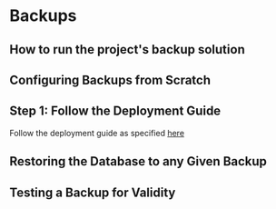 # Backups
## How to run the project's backup solution


## Configuring Backups from Scratch

## Step 1: Follow the Deployment Guide
Follow the deployment guide as specified [here](https://duke-ece-458.gitbook.io/mishmash/dev-docs/deployment-guide)

## Restoring the Database to any Given Backup

## Testing a Backup for Validity

